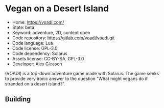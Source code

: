 # Vegan on a Desert Island

- Home: https://voadi.com/
- State: beta
- Keyword: adventure, 2D, content open
- Code repository: https://gitlab.com/voadi/voadi.git
- Code language: Lua
- Code license: GPL-3.0
- Code dependency: Solarus
- Assets license: CC-BY-SA, GPL-3.0
- Developer: Alex Gleason

(VOADI) is a top-down adventure game made with Solarus. The game seeks to provide very ironic answer to the question "What might vegans do if stranded on a desert island?".

## Building
